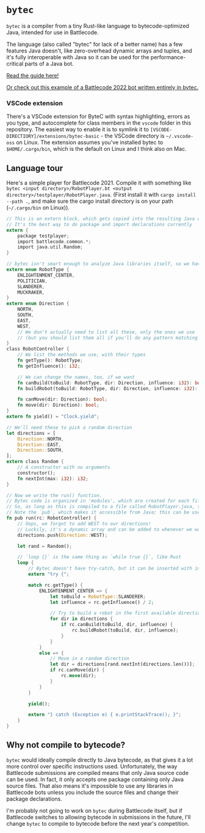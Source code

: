 # `bytec`

`bytec` is a compiler from a tiny Rust-like language to bytecode-optimized Java, intended for use in Battlecode.

The language (also called "bytec" for lack of a better name) has a few features Java doesn't, like zero-overhead dynamic arrays and tuples,
and it's fully interoperable with Java so it can be used for the performance-critical parts of a Java bot.

[Read the guide here!](https://tolziplohu.github.io/bytec)

[Or check out this example of a Battlecode 2022 bot written entirely in bytec.](https://github.com/tolziplohu/battlecode22)

### VSCode extension

There's a VSCode extension for ByteC with syntax highlighting, errors as you type, and autocomplete for class members in the `vscode` folder in this repository. The easiest way to enable it is to symlink it to `[VSCODE-DIRECTIORY]/extensions/bytec-basic` - the VSCode directory is `~/.vscode-oss` on Linux. The extension assumes you've installed bytec to `$HOME/.cargo/bin`, which is the default on Linux and I think also on Mac.

## Language tour

Here's a simple player for Battlecode 2021. Compile it with something like `bytec <input directory>/RobotPlayer.bt <output directory>/testplayer/RobotPlayer.java`. (First install it with `cargo install --path .`, and make sure the cargo install directory is on your path (`~/.cargo/bin` on Linux)).

```rust
// This is an extern block, which gets copied into the resulting Java code
// It's the best way to do package and import declarations currently
extern {
    package testplayer;
    import battlecode.common.*;
    import java.util.Random;
}

// bytec isn't smart enough to analyze Java libraries itself, so we have to tell it the parts of the Battlecode API we need
extern enum RobotType {
    ENLIGHTENMENT_CENTER,
    POLITICIAN,
    SLANDERER,
    MUCKRAKER,
}
extern enum Direction {
    NORTH,
    SOUTH,
    EAST,
    WEST,
    // We don't actually need to list all these, only the ones we use
    // (but you should list them all if you'll do any pattern matching on it so coverage checking works!)
}
class RobotController {
    // We list the methods we use, with their types
    fn getType(): RobotType;
    fn getInfluence(): i32;

    // We can change the names, too, if we want
    fn canBuild(toBuild: RobotType, dir: Direction, influence: i32): bool = "canBuildRobot";
    fn buildRobot(toBuild: RobotType, dir: Direction, influence: i32): bool;

    fn canMove(dir: Direction): bool;
    fn move(dir: Direction): bool;
}
extern fn yield() = "Clock.yield";

// We'll need these to pick a random direction
let directions = [
    Direction::NORTH,
    Direction::EAST,
    Direction::SOUTH,
];
extern class Random {
    // A constructor with no arguments
    constructor();
    fn nextInt(max: i32): i32;
}

// Now we write the run() function.
// Bytec code is organized in 'modules', which are created for each file and are really classes with static members.
// So, as long as this is compiled to a file called RobotPlayer.java, this will be RobotPlayer.run() and will work.
// Note the `pub`, which makes it accessible from Java; this can be used anytime a name is declared.
fn pub run(rc: RobotController) {
    // Oops, we forgot to add WEST to our directions!
    // Luckily, it's a dynamic array and can be added to whenever we want.
    directions.push(Direction::WEST);

    let rand = Random();

    // `loop {}` is the same thing as `while true {}`, like Rust
    loop {
        // Bytec doesn't have try-catch, but it can be inserted with inline Java code
        extern "try {";

        match rc.getType() {
            ENLIGHTENMENT_CENTER => {
                let toBuild = RobotType::SLANDERER;
                let influence = rc.getInfluence() / 2;

                // Try to build a robot in the first available direction
                for dir in directions {
                    if rc.canBuild(toBuild, dir, influence) {
                        rc.buildRobot(toBuild, dir, influence);
                    }
                }
            }
            else => {
                // Move in a random direction
                let dir = directions[rand.nextInt(directions.len())];
                if rc.canMove(dir) {
                    rc.move(dir);
                }
            }
        }

        yield();

        extern "} catch (Exception e) { e.printStackTrace(); }";
    }
}
```

## Why not compile to bytecode?

`bytec` would ideally compile directly to Java bytecode, as that gives it a lot more control over specific instructions used.
Unfortunately, the way Battlecode submissions are compiled means that only Java source code can be used.
In fact, it only accepts one package containing only Java source files.
That also means it's impossible to use any libraries in Battlecode bots unless you include the source files and change their package declarations.

I'm probably not going to work on `bytec` during Battlecode itself, but if Battlecode switches to allowing bytecode in submissions in the future, I'll change `bytec` to compile to bytecode before the next year's competition.